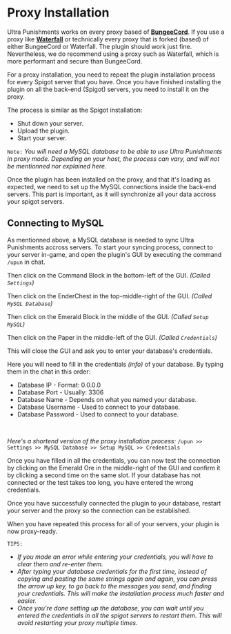 # Proxy Installation
Ultra Punishments works on every proxy based of **[BungeeCord](https://ci.md-5.net/job/BungeeCord)**. If you use a proxy like **[Waterfall](https://papermc.io/downloads#Waterfall)** or technically every proxy that is forked (based) of either BungeeCord or Waterfall. The plugin should work just fine. Nevertheless, we do recommend using a proxy such as Waterfall, which is more performant and secure than BungeeCord.
<br>

For a proxy installation, you need to repeat the plugin installation process for every Spigot server that you have. Once you have finished installing the plugin on all the back-end (Spigot) servers, you need to install it on the proxy.
<br>

The process is similar as the Spigot installation:
- Shut down your server.
- Upload the plugin.
- Start your server.

`Note:` *You will need a MySQL database to be able to use Ultra Punishments in proxy mode. Depending on your host, the process can vary, and will not be mentionned nor explained here.*

Once the plugin has been installed on the proxy, and that it's loading as expected, we need to set up the MySQL connections inside the back-end servers. This part is important, as it will synchronize all your data accross your spigot servers.
<br>

## Connecting to MySQL
As mentionned above, a MySQL database is needed to sync Ultra Punishments accross servers. To start your syncing process, connect to your server in-game, and open the plugin's GUI by executing the command `/upun` in chat.
<br>

Then click on the Command Block in the bottom-left of the GUI. *(Called `Settings`)*
<br>

Then click on the EnderChest in the top-middle-right of the GUI. *(Called `MySQL Database`)*
<br>

Then click on the Emerald Block in the middle of the GUI. *(Called `Setup MySQL`)*
<br>

Then click on the Paper in the middle-left of the GUI. *(Called `Credentials`)*
<br>

This will close the GUI and ask you to enter your database's credentials.

Here you will need to fill in the credentials *(info)* of your database. By typing them in the chat in this order:
- Database IP - Format: 0.0.0.0
- Database Port - Usually: 3306
- Database Name - Depends on what you named your database.
- Database Username - Used to connect to your database.
- Database Password - Used to connect to your database.
<br>

*Here's a shortend version of the proxy installation process:*
`/upun >> Settings >> MySQL Database >> Setup MySQL >> Credentials`

Once you have filled in all the credentials, you can now test the connection by clicking on the Emerald Ore in the middle-right of the GUI and confirm it by clicking a second time on the same slot. If your database has not connected or the test takes too long, you have entered the wrong credentials.
<br>

Once you have successfully connected the plugin to your database, restart your server and the proxy so the connection can be established.
<br>

When you have repeated this process for all of your servers, your plugin is now proxy-ready.
<br>

`TIPS:`
- *If you made an error while entering your credentials, you will have to clear them and re-enter them.*
- *After typing your database credentials for the first time, instead of copying and pasting the same strings again and again, you can press the arrow up key, to go back to the messages you send, and finding your credentials. This will make the installation process much faster and easier.*
- *Once you're done setting up the database, you can wait until you entered the credentials in all the spigot servers to restart them. This will avoid restarting your proxy multiple times.*
